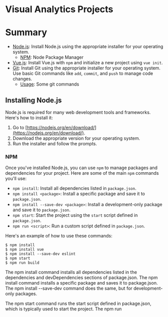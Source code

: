 # Visual Analytics Projects
# Summary

- [Node.js](#installing-nodejs): Install Node.js using the appropriate installer for your operating system.
    - [NPM](#npm): Node Package Manager
- [Vue.js](#installing-vuejs-and-initializing-a-project): Install Vue.js with `npm` and initialize a new project using `vue init`.
- [Git](#installing-git): Install Git using the appropriate installer for your operating system. Use basic Git commands like `add`, `commit`, and `push` to manage code changes.
    - [Usage](#using-git): Some git commands

## Installing Node.js

Node.js is required for many web development tools and frameworks. Here's how to install it:

1. Go to [https://nodejs.org/en/download/](https://nodejs.org/en/download/).
2. Download the appropriate version for your operating system.
3. Run the installer and follow the prompts.

### NPM
Once you've installed Node.js, you can use `npm` to manage packages and dependencies for your project. Here are some of the main `npm` commands you'll use:

- `npm install`: Install all dependencies listed in `package.json`.
- `npm install <package>`: Install a specific package and save it to `package.json`.
- `npm install --save-dev <package>`: Install a development-only package and save it to `package.json`.
- `npm start`: Start the project using the `start` script defined in `package.json`.
- `npm run <script>`: Run a custom script defined in `package.json`.

Here's an example of how to use these commands:
```
$ npm install
$ npm install vue
$ npm install --save-dev eslint
$ npm start
$ npm run build
```

The npm install command installs all dependencies listed in the dependencies and devDependencies sections of package.json. The npm install <package> command installs a specific package and saves it to package.json. The npm install --save-dev <package> command does the same, but for development-only packages.

The npm start command runs the start script defined in package.json, which is typically used to start the project. The npm run <script> command runs a custom script defined in package.json. For example, npm run build might run a script to build the project for production.

## Installing Vue.js and Initializing a Project

Vue.js is a popular JavaScript framework for building user interfaces. Here's how to install it and create a new project:

1. Open a terminal or command prompt.
2. Install Vue.js by running: `npm install -g vue-cli`
3. Navigate to the directory where you want to create your project.
4. Create a new Vue.js project by running: `npm init vue@latest` inside a folder
5. Follow the prompts to configure your project.

## Installing Git

Git is a version control system that allows you to track changes to your code. Here's how to install it:

1. Go to [https://git-scm.com/downloads](https://git-scm.com/downloads).
2. Download the appropriate version for your operating system.
3. Run the installer and follow the prompts.

### Using Git

Once you've installed Git, you can use it to manage your code changes with these basic commands:

- `git init`: Initialize a new Git repository in the current directory.
- `git add <file>`: Add a specific file to your Git repository.
- `git add .`: Add all files in the current directory to your Git repository.
- `git commit -m "<commit message>"`: Commit your changes with a descriptive message.
- `git push <remote(optional)> <branch(optional)>`: Push your changes to a remote repository, such as GitHub.

Here's an example of how to use these commands:

```
$ git init 
$ git add .
$ git commit -m "Added new feature"
$ git push origin master
```

>**Note**: The `git init` command initializes a new Git repository in the current directory, which sets up the repository to track changes to your code. You only need to run this command once per project.
## Course Projects

### [Vega Test](./vega_test/)
### [Vue Init](./vue_init/vue-project/) 
